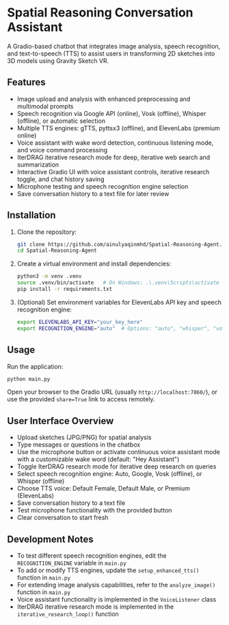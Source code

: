 # Spatial Reasoning Conversation Assistant

A Gradio-based chatbot that integrates image analysis, speech recognition, and text-to-speech (TTS) to assist users in transforming 2D sketches into 3D models using Gravity Sketch VR.

## Features

- Image upload and analysis with enhanced preprocessing and multimodal prompts
- Speech recognition via Google API (online), Vosk (offline), Whisper (offline), or automatic selection
- Multiple TTS engines: gTTS, pyttsx3 (offline), and ElevenLabs (premium online)
- Voice assistant with wake word detection, continuous listening mode, and voice command processing
- IterDRAG iterative research mode for deep, iterative web search and summarization
- Interactive Gradio UI with voice assistant controls, iterative research toggle, and chat history saving
- Microphone testing and speech recognition engine selection
- Save conversation history to a text file for later review

## Installation

1. Clone the repository:

   ```bash
   git clone https://github.com/ainulyaqinmhd/Spatial-Reasoning-Agent.git
   cd Spatial-Reasoning-Agent
   ```

2. Create a virtual environment and install dependencies:

   ```bash
   python3 -m venv .venv
   source .venv/bin/activate   # On Windows: .\.venv\Scripts\activate
   pip install -r requirements.txt
   ```

3. (Optional) Set environment variables for ElevenLabs API key and speech recognition engine:

   ```bash
   export ELEVENLABS_API_KEY="your_key_here"
   export RECOGNITION_ENGINE="auto"  # Options: "auto", "whisper", "vosk", "google"
   ```

## Usage

Run the application:

```bash
python main.py
```

Open your browser to the Gradio URL (usually `http://localhost:7860/`), or use the provided `share=True` link to access remotely.

## User Interface Overview

- Upload sketches (JPG/PNG) for spatial analysis
- Type messages or questions in the chatbox
- Use the microphone button or activate continuous voice assistant mode with a customizable wake word (default: "Hey Assistant")
- Toggle IterDRAG research mode for iterative deep research on queries
- Select speech recognition engine: Auto, Google, Vosk (offline), or Whisper (offline)
- Choose TTS voice: Default Female, Default Male, or Premium (ElevenLabs)
- Save conversation history to a text file
- Test microphone functionality with the provided button
- Clear conversation to start fresh

## Development Notes

- To test different speech recognition engines, edit the `RECOGNITION_ENGINE` variable in `main.py`
- To add or modify TTS engines, update the `setup_enhanced_tts()` function in `main.py`
- For extending image analysis capabilities, refer to the `analyze_image()` function in `main.py`
- Voice assistant functionality is implemented in the `VoiceListener` class
- IterDRAG iterative research mode is implemented in the `iterative_research_loop()` function
